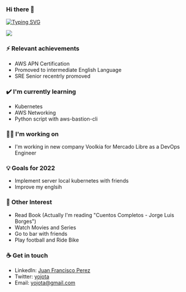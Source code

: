 ### Hi there 👋

[![Typing SVG](https://readme-typing-svg.herokuapp.com?duration=3000&vCenter=true&width=401&height=100&lines=SysAdmin+Linux;DevOps;I'm+learning+always;Cloud+Engineer)](https://git.io/typing-svg)

<a href="https://github.com/anuraghazra/github-readme-stats">
  <img align="center" src="https://github-readme-stats.vercel.app/api?username=yojota&show_icons=true&theme=radical" />
</a>

### ⚡ Relevant achievements

- AWS APN Certification 
- Promoved to intermediate English Language   
- SRE Senior recentrly promoved

### ✔️ I'm currently learning
- Kubernetes
- AWS Networking
- Python script with aws-bastion-cli

### 👩‍💻 I'm working on
- I'm working in new company Voolkia for Mercado Libre as a DevOps Engineer

### 💡 Goals for 2022
- Implement server local kubernetes with friends
- Improve my englsih

### 🌴 Other Interest 
- Read Book (Actually I'm reading "Cuentos Completos - Jorge Luis Borges")
- Watch Movies and Series
- Go to bar with friends 
- Play football and Ride Bike

### ☕ Get in touch
- LinkedIn: <a href = "https://www.linkedin.com/in/juan-francisco-perez-b0759632/">Juan Francisco Perez</a>
- Twitter: <a href = "https://twitter.com/yojota">yojota</a>
- Email: yojota@gmail.com
<br>
<br>

